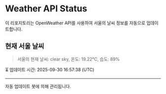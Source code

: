 
# Weather API Status

이 리포지토리는 OpenWeather API를 사용하여 서울의 날씨 정보를 자동으로 업데이트합니다.

## 현재 서울 날씨
> 서울의 현재 날씨: clear sky, 온도: 19.22°C, 습도: 89%

⏳ 업데이트 시간: 2025-09-30 16:57:38 (UTC)

---
자동 업데이트 봇에 의해 관리됩니다.
